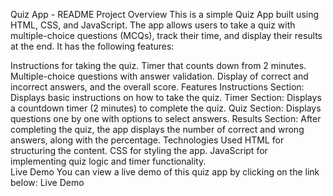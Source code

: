 Quiz App - README
Project Overview
This is a simple Quiz App built using HTML, CSS, and JavaScript. The app allows users to take a quiz with multiple-choice questions (MCQs), track their time, and display their results at the end. It has the following features:

Instructions for taking the quiz.
Timer that counts down from 2 minutes.
Multiple-choice questions with answer validation.
Display of correct and incorrect answers, and the overall score.
Features
Instructions Section: Displays basic instructions on how to take the quiz.
Timer Section: Displays a countdown timer (2 minutes) to complete the quiz.
Quiz Section: Displays questions one by one with options to select answers.
Results Section: After completing the quiz, the app displays the number of correct and wrong answers, along with the percentage.
Technologies Used
HTML for structuring the content.
CSS for styling the app.
JavaScript for implementing quiz logic and timer functionality.                                                                                                                 
Live Demo
You can view a live demo of this quiz app by clicking on the link below: Live Demo
